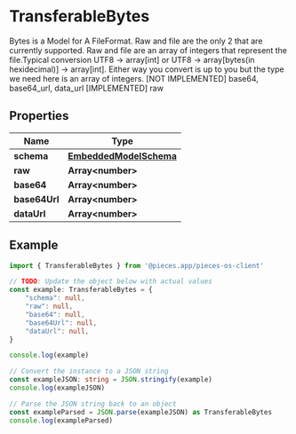 
# TransferableBytes

Bytes is a Model for A FileFormat. Raw and file are the only 2 that are currently supported. Raw and file are an array of integers that represent the file.Typical conversion UTF8 -> array[int] or UTF8 -> array[bytes(in hexidecimal)] -> array[int]. Either way you convert is up to you but the type we need here is an array of integers.  [NOT IMPLEMENTED] base64, base64_url, data_url [IMPLEMENTED] raw

## Properties

Name | Type
------------ | -------------
**schema** | [**EmbeddedModelSchema**](EmbeddedModelSchema)
**raw** | **Array&lt;number&gt;**
**base64** | **Array&lt;number&gt;**
**base64Url** | **Array&lt;number&gt;**
**dataUrl** | **Array&lt;number&gt;**

## Example

```typescript
import { TransferableBytes } from '@pieces.app/pieces-os-client'

// TODO: Update the object below with actual values
const example: TransferableBytes = {
    "schema": null,
    "raw": null,
    "base64": null,
    "base64Url": null,
    "dataUrl": null,
}

console.log(example)

// Convert the instance to a JSON string
const exampleJSON: string = JSON.stringify(example)
console.log(exampleJSON)

// Parse the JSON string back to an object
const exampleParsed = JSON.parse(exampleJSON) as TransferableBytes
console.log(exampleParsed)
```



